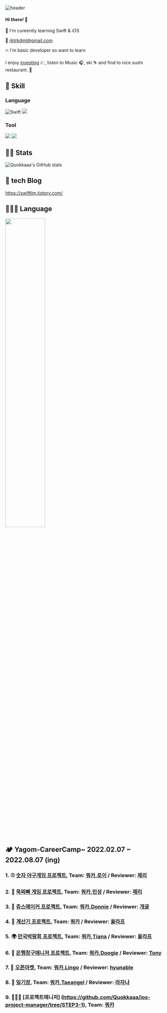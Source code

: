 ![header](https://capsule-render.vercel.app/api?type=rounded&color=ce9852&section=header&text=Quokkaaa's%20github&fontColor=ffffff)


#### Hi there! 👋 
🌱 I'm cureently learning Swift & iOS

📧 rktrkdml@gmail.com

🔥 I'm basic developer so want to learn 

I enjoy [investing](https://blog.naver.com/rktrkdml) 💹, listen to Music 🎧, ski ⛷️ and find to nice sushi restaurant. 🍣

## 💪 Skill
### Language
![Swift](https://img.shields.io/badge/Swift-FA7343?style=flat-square&logo=Swift&logoColor=white) 
<img src="https://img.shields.io/badge/-iOS-%23000000?logo=Apple&logoColor=white"/>

### Tool
<img src="https://img.shields.io/badge/GitHub-181717?style=flat-square&logo=github&logoColor=white"/>
<img src="https://img.shields.io/badge/Git-F05032?style=flat-square&logo=Git&logoColor=white"/>

## 💁‍♂️ Stats
![Quokkaaa's GitHub stats](https://github-readme-stats.vercel.app/api?username=Quokkaaa&&show_icons=true&theme=gruvbox)

## 📝 tech Blog
https://swiftlim.tistory.com/

## 🧑🏻‍💻 Language
  
<img align="center" width="50%" src="https://github-readme-stats.vercel.app/api/top-langs/?username=FirstDo&theme=github_dark&exclude_repo=Computer-Science-Engineering&layout=compact&langs_count=10"/></a>
  

## 🏕️ Yagom-CareerCamp~ 2022.02.07 ~ 2022.08.07 (ing)


### 1. ⚾ [숫자 야구게임 프로젝트](https://github.com/Quokkaaa/YagomCareer-5/blob/NumberBaseBall/README.md), Team: [쿼카](https://github.com/Quokkaaa),[로이](https://github.com/Roy-wonji) / Reviewer: [제리](https://github.com/llghdud921)
### 2. 👐 [묵찌빠 게임 프로젝트](https://github.com/Quokkaaa/ios-rock-paper-scissors/tree/STEP2), Team: [쿼카](https://github.com/Quokkaaa),[민성](https://github.com/Minseong-yagom) / Reviewer: [제리](https://github.com/llghdud921)
### 3. 🍹 [쥬스메이커 프로젝트](https://github.com/westeastyear/ios-juice-maker/blob/STEP3/README.md), Team: [쿼카](https://github.com/Quokkaaa),[Donnie](https://github.com/westeastyear) / Reviewer: [개굴](https://github.com/yoo-kie)
### 4. 🧮 [계산기 프로젝트](https://github.com/Quokkaaa/ios-calculator-app/blob/STEP3/README.md), Team: [쿼카](https://github.com/Quokkaaa) / Reviewer: [울라프](https://github.com/1Consumption)
### 5. 🌍 [만국박람회 프로젝트](https://github.com/Quokkaaa/ios-exposition-universelle/blob/STEP3/README.md), Team: [쿼카](https://github.com/Quokkaaa),[Tiana](https://github.com/westeastyear) / Reviewer: [울라프](https://github.com/1Consumption)
### 6. 🏦 [은행창구매니저 프로젝트](https://github.com/yagom-academy/ios-bank-manager/blob/ic_5_quokka/README.md), Team: [쿼카](https://github.com/Quokkaaa),[Doogie](https://github.com/doogie97) / Reviewer: [Tony](https://github.com/Monsteel)
### 7. 🏬 [오픈마켓](https://github.com/llingo/ios-open-market/tree/develop), Team: [쿼카](https://github.com/Quokkaaa),[Lingo](https://github.com/llingo) / Reviewer: [hyunable](https://github.com/hyunable)
### 8. 📔 [일기장](https://github.com/Quokkaaa/ios-diary/tree/STEP3), Team: [쿼카](https://github.com/Quokkaaa),[Taeangel](https://github.com/Taeangel) / Reviewer: [라자냐](https://github.com/wonhee009)
### 9. 👨🏻‍💻 [프로젝트매니저] (https://github.com/Quokkaaa/ios-project-manager/tree/STEP3-1), Team: [쿼카](https://github.com/Quokkaaa)


<!--
**Quokkaaa/Quokkaaa** is a ✨ _special_ ✨ repository because its `README.md` (this file) appears on your GitHub profile.

Here are some ideas to get you started:

- 🔭 I’m currently working on ...
- 🌱 I’m currently learning ...
- 👯 I’m looking to collaborate on ...
- 🤔 I’m looking for help with ...
- 💬 Ask me about ...
- 📫 How to reach me: ...
- 😄 Pronouns: ...
- ⚡ Fun fact: ...
-->
